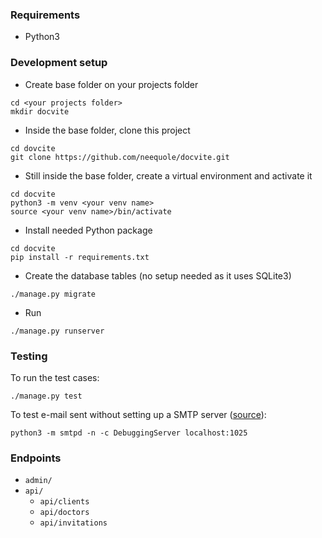 ### Requirements

*  Python3

### Development setup

* Create base folder on your projects folder

```shell
cd <your projects folder>
mkdir docvite
```

* Inside the base folder, clone this project

```shell
cd dovcite
git clone https://github.com/neequole/docvite.git
```

* Still inside the base folder, create a virtual environment and activate it

```shell
cd docvite
python3 -m venv <your venv name>
source <your venv name>/bin/activate
```

* Install needed Python package

```shell
cd docvite
pip install -r requirements.txt
```

* Create the database tables (no setup needed as it uses SQLite3)

```shell
./manage.py migrate
```

* Run

```shell
./manage.py runserver
```

### Testing

To run the test cases:

```shell
./manage.py test
```

To test e-mail sent without setting up a SMTP server ([source](https://stackoverflow.com/questions/4642011/test-sending-email-without-email-server)):

```shell
python3 -m smtpd -n -c DebuggingServer localhost:1025
```

### Endpoints

* `admin/`
* `api/`
  *  `api/clients`
  *  `api/doctors`
  *  `api/invitations`
